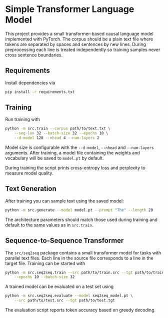 # Simple Transformer Language Model

This project provides a small transformer-based causal language model
implemented with PyTorch. The corpus should be a plain text file where
tokens are separated by spaces and sentences by new lines.
During preprocessing each line is treated independently so training
samples never cross sentence boundaries.

## Requirements

Install dependencies via
```bash
pip install -r requirements.txt
```

## Training

Run training with
```bash
python -m src.train --corpus path/to/text.txt \
    --seq-len 32 --batch-size 32 --epochs 10 \
    --d-model 128 --nhead 4 --num-layers 2
```

Model size is configurable with the `--d-model`, `--nhead` and
`--num-layers` arguments. After training, a model file containing the
weights and vocabulary will be saved to `model.pt` by default.

During training the script prints cross-entropy loss and perplexity to
measure model quality.

## Text Generation

After training you can sample text using the saved model:

```bash
python -m src.generate --model model.pt --prompt "The" --length 20
```

The architecture parameters should match those used during training and
default to the same values as in `src.train`.

## Sequence-to-Sequence Transformer

The `src/seq2seq` package contains a small transformer model for tasks with
parallel text files. Each line in the source file corresponds to a line in the
target file. Training can be started with

```bash
python -m src.seq2seq.train --src path/to/train.src --tgt path/to/train.tgt \
    --epochs 10 --batch-size 32
```

A trained model can be evaluated on a test set using

```bash
python -m src.seq2seq.evaluate --model seq2seq_model.pt \
    --src path/to/test.src --tgt path/to/test.tgt
```

The evaluation script reports token accuracy based on greedy decoding.
